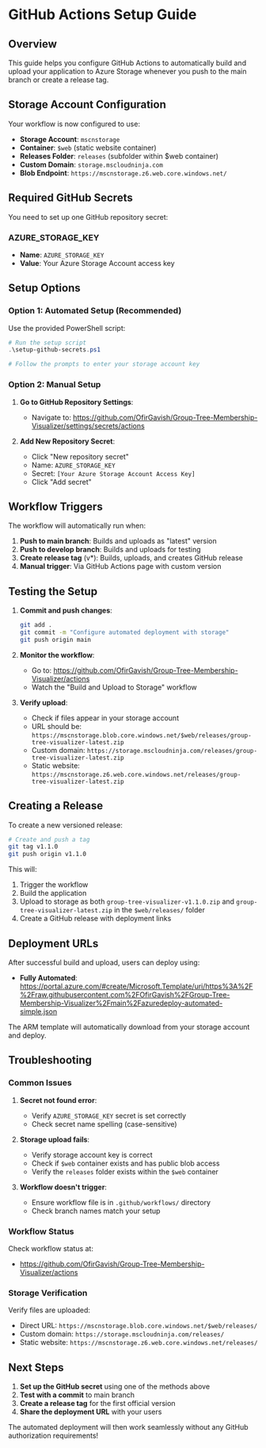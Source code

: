 # GitHub Actions Setup Guide

## Overview

This guide helps you configure GitHub Actions to automatically build and upload your application to Azure Storage whenever you push to the main branch or create a release tag.

## Storage Account Configuration

Your workflow is now configured to use:
- **Storage Account**: `mscnstorage`
- **Container**: `$web` (static website container)
- **Releases Folder**: `releases` (subfolder within $web container)
- **Custom Domain**: `storage.mscloudninja.com`
- **Blob Endpoint**: `https://mscnstorage.z6.web.core.windows.net/`

## Required GitHub Secrets

You need to set up one GitHub repository secret:

### AZURE_STORAGE_KEY
- **Name**: `AZURE_STORAGE_KEY`
- **Value**: Your Azure Storage Account access key

## Setup Options

### Option 1: Automated Setup (Recommended)

Use the provided PowerShell script:

```powershell
# Run the setup script
.\setup-github-secrets.ps1

# Follow the prompts to enter your storage account key
```

### Option 2: Manual Setup

1. **Go to GitHub Repository Settings**:
   - Navigate to: https://github.com/OfirGavish/Group-Tree-Membership-Visualizer/settings/secrets/actions

2. **Add New Repository Secret**:
   - Click "New repository secret"
   - Name: `AZURE_STORAGE_KEY`
   - Secret: `[Your Azure Storage Account Access Key]`
   - Click "Add secret"

## Workflow Triggers

The workflow will automatically run when:

1. **Push to main branch**: Builds and uploads as "latest" version
2. **Push to develop branch**: Builds and uploads for testing
3. **Create release tag** (v*): Builds, uploads, and creates GitHub release
4. **Manual trigger**: Via GitHub Actions page with custom version

## Testing the Setup

1. **Commit and push changes**:
   ```bash
   git add .
   git commit -m "Configure automated deployment with storage"
   git push origin main
   ```

2. **Monitor the workflow**:
   - Go to: https://github.com/OfirGavish/Group-Tree-Membership-Visualizer/actions
   - Watch the "Build and Upload to Storage" workflow

3. **Verify upload**:
   - Check if files appear in your storage account
   - URL should be: `https://mscnstorage.blob.core.windows.net/$web/releases/group-tree-visualizer-latest.zip`
   - Custom domain: `https://storage.mscloudninja.com/releases/group-tree-visualizer-latest.zip`
   - Static website: `https://mscnstorage.z6.web.core.windows.net/releases/group-tree-visualizer-latest.zip`

## Creating a Release

To create a new versioned release:

```bash
# Create and push a tag
git tag v1.1.0
git push origin v1.1.0
```

This will:
1. Trigger the workflow
2. Build the application
3. Upload to storage as both `group-tree-visualizer-v1.1.0.zip` and `group-tree-visualizer-latest.zip` in the `$web/releases/` folder
4. Create a GitHub release with deployment links

## Deployment URLs

After successful build and upload, users can deploy using:

- **Fully Automated**: https://portal.azure.com/#create/Microsoft.Template/uri/https%3A%2F%2Fraw.githubusercontent.com%2FOfirGavish%2FGroup-Tree-Membership-Visualizer%2Fmain%2Fazuredeploy-automated-simple.json

The ARM template will automatically download from your storage account and deploy.

## Troubleshooting

### Common Issues

1. **Secret not found error**:
   - Verify `AZURE_STORAGE_KEY` secret is set correctly
   - Check secret name spelling (case-sensitive)

2. **Storage upload fails**:
   - Verify storage account key is correct
   - Check if `$web` container exists and has public blob access
   - Verify the `releases` folder exists within the `$web` container

3. **Workflow doesn't trigger**:
   - Ensure workflow file is in `.github/workflows/` directory
   - Check branch names match your setup

### Workflow Status

Check workflow status at:
- https://github.com/OfirGavish/Group-Tree-Membership-Visualizer/actions

### Storage Verification

Verify files are uploaded:
- Direct URL: `https://mscnstorage.blob.core.windows.net/$web/releases/`
- Custom domain: `https://storage.mscloudninja.com/releases/`
- Static website: `https://mscnstorage.z6.web.core.windows.net/releases/`

## Next Steps

1. **Set up the GitHub secret** using one of the methods above
2. **Test with a commit** to main branch
3. **Create a release tag** for the first official version
4. **Share the deployment URL** with your users

The automated deployment will then work seamlessly without any GitHub authorization requirements!
